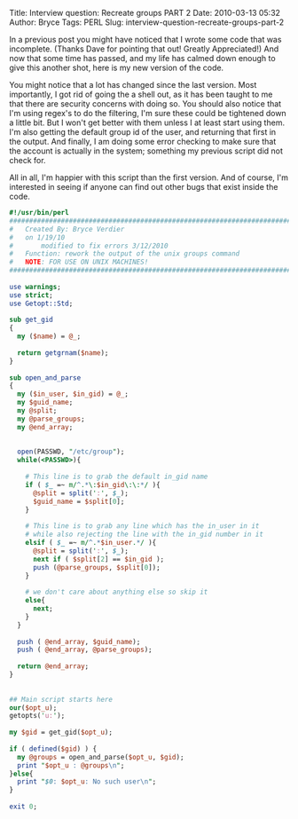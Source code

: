 Title: Interview question: Recreate groups PART 2
Date: 2010-03-13 05:32
Author: Bryce
Tags: PERL
Slug: interview-question-recreate-groups-part-2

In a previous post you might have noticed that I wrote some code that
was incomplete. (Thanks Dave for pointing that out! Greatly
Appreciated!) And now that some time has passed, and my life has calmed
down enough to give this another shot, here is my new version of the
code.

You might notice that a lot has changed since the last version. Most
importantly, I got rid of going the a shell out, as it has been taught
to me that there are security concerns with doing so. You should also
notice that I'm using regex's to do the filtering, I'm sure these could
be tightened down a little bit. But I won't get better with them unless
I at least start using them. I'm also getting the default group id of
the user, and returning that first in the output. And finally, I am
doing some error checking to make sure that the account is actually in
the system; something my previous script did not check for.

All in all, I'm happier with this script than the first version. And of
course, I'm interested in seeing if anyone can find out other bugs that
exist inside the code.

```perl
#!/usr/bin/perl
#######################################################################
#	Created By: Bryce Verdier
#	on 1/19/10
#       modified to fix errors 3/12/2010
#	Function: rework the output of the unix groups command
#	NOTE: FOR USE ON UNIX MACHINES!
#######################################################################
 
use warnings;
use strict;
use Getopt::Std;
 
sub get_gid
{
  my ($name) = @_;
 
  return getgrnam($name);
}
 
sub open_and_parse
{
  my ($in_user, $in_gid) = @_;
  my $guid_name;
  my @split;
  my @parse_groups;
  my @end_array;
 
 
  open(PASSWD, "/etc/group");
  while(<PASSWD>){
 
    # This line is to grab the default in_gid name
    if ( $_ =~ m/^.*\:$in_gid\:\:*/ ){
      @split = split(':', $_);
      $guid_name = $split[0];
    }
 
    # This line is to grab any line which has the in_user in it
    # while also rejecting the line with the in_gid number in it 
    elsif ( $_ =~ m/^.*$in_user.*/ ){
      @split = split(':', $_);
      next if ( $split[2] == $in_gid );
      push (@parse_groups, $split[0]);
    }
 
    # we don't care about anything else so skip it
    else{
      next;
    }
  }
 
  push ( @end_array, $guid_name);
  push ( @end_array, @parse_groups);
 
  return @end_array;
}
 
 
## Main script starts here
our($opt_u);
getopts('u:');
 
my $gid = get_gid($opt_u);
 
if ( defined($gid) ) {
  my @groups = open_and_parse($opt_u, $gid);
  print "$opt_u : @groups\n";
}else{
  print "$0: $opt_u: No such user\n";
}
 
exit 0;
```

